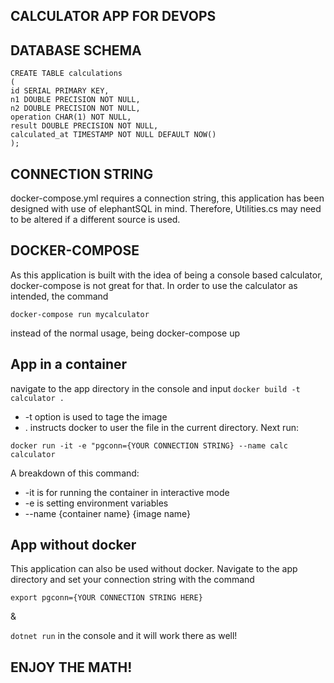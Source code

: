 ## CALCULATOR APP FOR DEVOPS

## DATABASE SCHEMA

````
CREATE TABLE calculations
(
id SERIAL PRIMARY KEY,
n1 DOUBLE PRECISION NOT NULL,
n2 DOUBLE PRECISION NOT NULL,
operation CHAR(1) NOT NULL,
result DOUBLE PRECISION NOT NULL,
calculated_at TIMESTAMP NOT NULL DEFAULT NOW()
);
````

## CONNECTION STRING

docker-compose.yml requires a connection string, this application has been designed with use of elephantSQL in mind. Therefore, Utilities.cs may need to be altered if a different source is used.

## DOCKER-COMPOSE

As this application is built with the idea of being a console based calculator, docker-compose is not great for that. In order to use the calculator as intended, the command 

`````docker-compose run mycalculator`````

instead of the normal usage, being docker-compose up

## App in a container
navigate to the app directory in the console and input
````docker build -t calculator .````

- -t option is used to tage the image 
- . instructs docker to user the file in the current directory. 
Next run:

````docker run -it -e "pgconn={YOUR CONNECTION STRING} --name calc calculator````

A breakdown of this command:
- -it is for running the container in interactive mode
- -e is setting environment variables
- --name {container name} {image name}


## App without docker

This application can also be used without docker. Navigate to the app directory and set your connection string with the command

```` export pgconn={YOUR CONNECTION STRING HERE} ````

&

````dotnet run````
in the console and it will work there as well!

## ENJOY THE MATH!